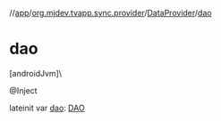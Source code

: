 //[app](../../../index.md)/[org.mjdev.tvapp.sync.provider](../index.md)/[DataProvider](index.md)/[dao](dao.md)

# dao

[androidJvm]\

@Inject

lateinit var [dao](dao.md): [DAO](../../org.mjdev.tvapp.database/-d-a-o/index.md)
